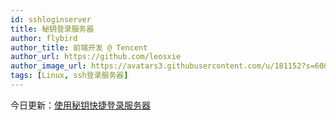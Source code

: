 ```yaml
---
id: sshloginserver
title: 秘钥登录服务器
author: flybird
author_title: 前端开发 @ Tencent
author_url: https://github.com/leosxie
author_image_url: https://avatars3.githubusercontent.com/u/181152?s=60&v=4
tags: [Linux, ssh登录服务器]
---
```


今日更新：[使用秘钥快捷登录服务器](/docs/linux/ssh)
